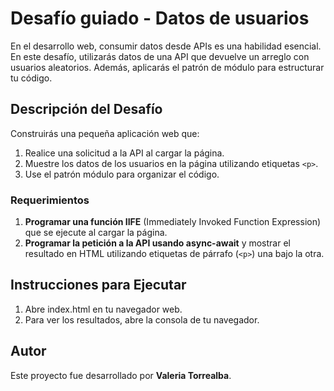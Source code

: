 # Desafío guiado - Datos de usuarios

En el desarrollo web, consumir datos desde APIs es una habilidad esencial. En este desafío, utilizarás datos de una API que devuelve un arreglo con usuarios aleatorios. Además, aplicarás el patrón de módulo para estructurar tu código.

## Descripción del Desafío

Construirás una pequeña aplicación web que:
1. Realice una solicitud a la API al cargar la página.
2. Muestre los datos de los usuarios en la página utilizando etiquetas `<p>`.
3. Use el patrón módulo para organizar el código.

### Requerimientos

1. **Programar una función IIFE** (Immediately Invoked Function Expression) que se ejecute al cargar la página.
2. **Programar la petición a la API usando async-await** y mostrar el resultado en HTML utilizando etiquetas de párrafo (`<p>`) una bajo la otra.


## Instrucciones para Ejecutar

1. Abre index.html en tu navegador web.
2. Para ver los resultados, abre la consola de tu navegador.

## Autor

Este proyecto fue desarrollado por **Valeria Torrealba**.

